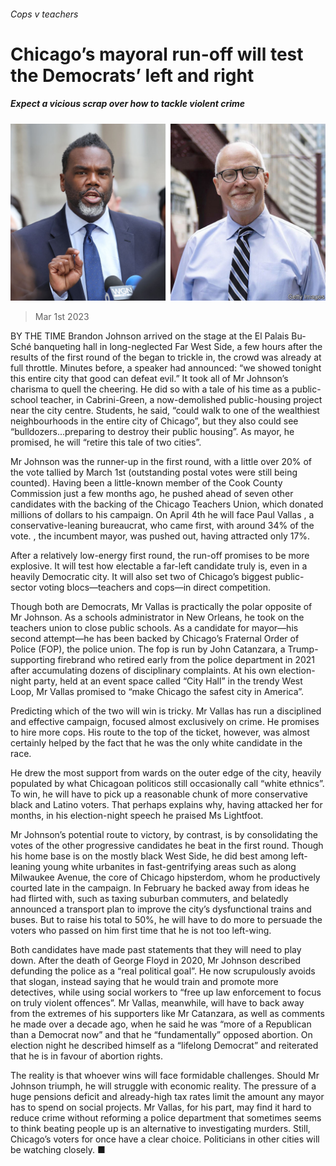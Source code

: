 ###### Cops v teachers

# Chicago’s mayoral run-off will test the Democrats’ left and right 

##### Expect a vicious scrap over how to tackle violent crime 

![image](images/20230304_USP503.jpg) 

> Mar 1st 2023 

BY THE TIME Brandon Johnson arrived on the stage at the El Palais Bu-Sché banqueting hall in  long-neglected Far West Side, a few hours after the results of the first round of the  began to trickle in, the crowd was already at full throttle. Minutes before, a speaker had announced: “we showed tonight this entire city that good can defeat evil.” It took all of Mr Johnson’s charisma to quell the cheering. He did so with a tale of his time as a public-school teacher, in Cabrini-Green, a now-demolished public-housing project near the city centre. Students, he said, “could walk to one of the wealthiest neighbourhoods in the entire city of Chicago”, but they also could see “bulldozers...preparing to destroy their public housing”. As mayor, he promised, he will “retire this tale of two cities”.

Mr Johnson  was the runner-up in the first round, with a little over 20% of the vote tallied by March 1st (outstanding postal votes were still being counted). Having been a little-known member of the Cook County Commission just a few months ago, he pushed ahead of seven other candidates with the backing of the Chicago Teachers Union, which donated millions of dollars to his campaign. On April 4th he will face Paul Vallas , a conservative-leaning bureaucrat, who came first, with around 34% of the vote. , the incumbent mayor, was pushed out, having attracted only 17%.

After a relatively low-energy first round, the run-off promises to be more explosive. It will test how electable a far-left candidate truly is, even in a heavily Democratic city. It will also set two of Chicago’s biggest public-sector voting blocs—teachers and cops—in direct competition.

Though both are Democrats, Mr Vallas is practically the polar opposite of Mr Johnson. As a schools administrator in New Orleans, he took on the teachers union to close public schools. As a candidate for mayor—his second attempt—he has been backed by Chicago’s Fraternal Order of Police (FOP), the police union. The fop is run by John Catanzara, a Trump-supporting firebrand who retired early from the police department in 2021 after accumulating dozens of disciplinary complaints. At his own election-night party, held at an event space called “City Hall” in the trendy West Loop, Mr Vallas promised to “make Chicago the safest city in America”.

Predicting which of the two will win is tricky. Mr Vallas has run a disciplined and effective campaign, focused almost exclusively on crime. He promises to hire more cops. His route to the top of the ticket, however, was almost certainly helped by the fact that he was the only white candidate in the race. 

He drew the most support from wards on the outer edge of the city, heavily populated by what Chicagoan politicos still occasionally call “white ethnics”. To win, he will have to pick up a reasonable chunk of more conservative black and Latino voters. That perhaps explains why, having attacked her for months, in his election-night speech he praised Ms Lightfoot.

Mr Johnson’s potential route to victory, by contrast, is by consolidating the votes of the other progressive candidates he beat in the first round. Though his home base is on the mostly black West Side, he did best among left-leaning young white urbanites in fast-gentrifying areas such as along Milwaukee Avenue, the core of Chicago hipsterdom, whom he productively courted late in the campaign. In February he backed away from ideas he had flirted with, such as taxing suburban commuters, and belatedly announced a transport plan to improve the city’s dysfunctional trains and buses. But to raise his total to 50%, he will have to do more to persuade the voters who passed on him first time that he is not too left-wing.

Both candidates have made past statements that they will need to play down. After the death of George Floyd in 2020, Mr Johnson described defunding the police as a “real political goal”. He now scrupulously avoids that slogan, instead saying that he would train and promote more detectives, while using social workers to “free up law enforcement to focus on truly violent offences”. Mr Vallas, meanwhile, will have to back away from the extremes of his supporters like Mr Catanzara, as well as comments he made over a decade ago, when he said he was “more of a Republican than a Democrat now” and that he “fundamentally” opposed abortion. On election night he described himself as a “lifelong Democrat” and reiterated that he is in favour of abortion rights.

The reality is that whoever wins will face formidable challenges. Should Mr Johnson triumph, he will struggle with economic reality. The pressure of a huge pensions deficit and already-high tax rates limit the amount any mayor has to spend on social projects. Mr Vallas, for his part, may find it hard to reduce crime without reforming a police department that sometimes seems to think beating people up is an alternative to investigating murders. Still, Chicago’s voters for once have a clear choice. Politicians in other cities will be watching closely. ■


